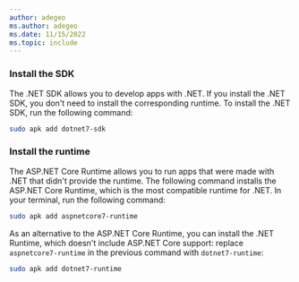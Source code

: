 ```yaml
---
author: adegeo
ms.author: adegeo
ms.date: 11/15/2022
ms.topic: include
---
```


### Install the SDK

The .NET SDK allows you to develop apps with .NET. If you install the .NET SDK, you don't need to install the corresponding runtime. To install the .NET SDK, run the following command:

```bash
sudo apk add dotnet7-sdk
```

### Install the runtime

The ASP.NET Core Runtime allows you to run apps that were made with .NET that didn't provide the runtime. The following command installs the ASP.NET Core Runtime, which is the most compatible runtime for .NET. In your terminal, run the following command:

```bash
sudo apk add aspnetcore7-runtime
```

As an alternative to the ASP.NET Core Runtime, you can install the .NET Runtime, which doesn't include ASP.NET Core support: replace `aspnetcore7-runtime` in the previous command with `dotnet7-runtime`:

```bash
sudo apk add dotnet7-runtime
```
